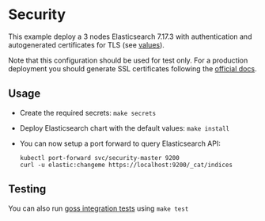 # Security

This example deploy a 3 nodes Elasticsearch 7.17.3 with authentication and
autogenerated certificates for TLS (see [values][]).

Note that this configuration should be used for test only. For a production
deployment you should generate SSL certificates following the [official docs][].

## Usage

* Create the required secrets: `make secrets`

* Deploy Elasticsearch chart with the default values: `make install`

* You can now setup a port forward to query Elasticsearch API:

  ```
  kubectl port-forward svc/security-master 9200
  curl -u elastic:changeme https://localhost:9200/_cat/indices
  ```

## Testing

You can also run [goss integration tests][] using `make test`


[goss integration tests]: https://github.com/elastic/helm-charts/tree/7.17/elasticsearch/examples/security/test/goss.yaml
[official docs]: https://www.elastic.co/guide/en/elasticsearch/reference/7.17/configuring-tls.html#node-certificates
[values]: https://github.com/elastic/helm-charts/tree/7.17/elasticsearch/examples/security/values.yaml
